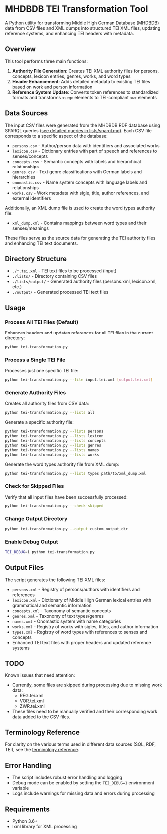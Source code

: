 # MHDBDB TEI Transformation Tool

A Python utility for transforming Middle High German Database (MHDBDB) data from CSV files and XML dumps into structured TEI XML files, updating reference systems, and enhancing TEI headers with metadata.

## Overview

This tool performs three main functions:

1. **Authority File Generation**: Creates TEI XML authority files for persons, concepts, lexicon entries, genres, works, and word types
2. **Header Enhancement**: Adds detailed metadata to existing TEI files based on work and person information
3. **Reference System Update**: Converts token references to standardized formats and transforms `<seg>` elements to TEI-compliant `<w>` elements

## Data Sources

The input CSV files were generated from the MHDBDB RDF database using SPARQL queries ([see detailed queries in lists/sparql.md](lists/sparql.md)). Each CSV file corresponds to a specific aspect of the database:

- `persons.csv` - Author/person data with identifiers and associated works
- `lexicon.csv` - Dictionary entries with part of speech and references to senses/concepts
- `concepts.csv` - Semantic concepts with labels and hierarchical relationships
- `genres.csv` - Text genre classifications with German labels and hierarchies
- `onomastic.csv` - Name system concepts with language labels and relationships
- `works.csv` - Work metadata with sigle, title, author references, and external identifiers

Additionally, an XML dump file is used to create the word types authority file:
- `xml_dump.xml` - Contains mappings between word types and their senses/meanings

These files serve as the source data for generating the TEI authority files and enhancing TEI text documents.

## Directory Structure

- `./*.tei.xml` - TEI text files to be processed (input)
- `./lists/` - Directory containing CSV files
- `./lists/output/` - Generated authority files (persons.xml, lexicon.xml, etc.)
- `./output/` - Generated processed TEI text files

## Usage

### Process All TEI Files (Default)

Enhances headers and updates references for all TEI files in the current directory:

```bash
python tei-transformation.py
```

### Process a Single TEI File

Processes just one specific TEI file:

```bash
python tei-transformation.py --file input.tei.xml [output.tei.xml]
```

### Generate Authority Files

Creates all authority files from CSV data:

```bash
python tei-transformation.py --lists all
```

Generate a specific authority file:

```bash
python tei-transformation.py --lists persons
python tei-transformation.py --lists lexicon
python tei-transformation.py --lists concepts
python tei-transformation.py --lists genres
python tei-transformation.py --lists names
python tei-transformation.py --lists works
```

Generate the word types authority file from XML dump:

```bash
python tei-transformation.py --lists types path/to/xml_dump.xml
```

### Check for Skipped Files

Verify that all input files have been successfully processed:

```bash
python tei-transformation.py --check-skipped
```

### Change Output Directory

```bash
python tei-transformation.py --output custom_output_dir
```

### Enable Debug Output

```bash
TEI_DEBUG=1 python tei-transformation.py
```

## Output Files

The script generates the following TEI XML files:

- `persons.xml` - Registry of persons/authors with identifiers and references
- `lexicon.xml` - Dictionary of Middle High German lexical entries with grammatical and semantic information
- `concepts.xml` - Taxonomy of semantic concepts
- `genres.xml` - Taxonomy of text types/genres
- `names.xml` - Onomastic system with name categories
- `works.xml` - Registry of works with sigles, titles, and author information
- `types.xml` - Registry of word types with references to senses and concepts
- Enhanced TEI text files with proper headers and updated reference systems

## TODO

Known issues that need attention:

- Currently, some files are skipped during processing due to missing work data:
  - REG.tei.xml
  - VOR.tei.xml
  - ZWR.tei.xml
- These files need to be manually verified and their corresponding work data added to the CSV files.

## Terminology Reference

For clarity on the various terms used in different data sources (SQL, RDF, TEI), see the [terminology reference](lists/terminology.md).

## Error Handling

- The script includes robust error handling and logging
- Debug mode can be enabled by setting the `TEI_DEBUG=1` environment variable
- Logs include warnings for missing data and errors during processing

## Requirements

- Python 3.6+
- lxml library for XML processing
